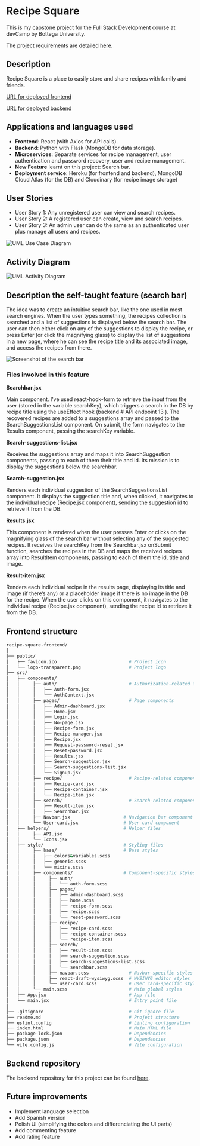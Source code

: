 # Recipe Square

This is my capstone project for the Full Stack Development course at devCamp by Bottega University.

The project requirements are detailed [here](https://docs.google.com/document/d/1bl2WmSxxoV-xorV7Emk6aKXvZbjnzASr/edit#heading=h.gjdgxs).

## Description

Recipe Square is a place to easily store and share recipes with family and friends.

[URL for deployed frontend](https://recipe-square-frontend-5c021339c6db.herokuapp.com/)

[URL for deployed backend](https://recipe-square-backend-f76d80c4c9fc.herokuapp.com/)

## Applications and languages used

- **Frontend**: React (with Axios for API calls).
- **Backend**: Python with Flask (MongoDB for data storage).
- **Microservices**: Separate services for recipe management, user authentication and password recovery, user and recipe management.
- **New Feature** learnt on this project: Search bar.
- **Deployment service**: Heroku (for frontend and backend), MongoDB Cloud Atlas (for the DB) and Cloudinary (for recipe image storage)

## User Stories

- User Story 1: Any unregistered user can view and search recipes.
- User Story 2: A registered user can create, view and search recipes.
- User Story 3: An admin user can do the same as an authenticated user plus manage all users and recipes.


![UML Use Case Diagram](./public/UML_Use_Case_FINAL.jpg)

## Activity Diagram

![UML Activity Diagram](./public/UML_Activity_Diagram_FINAL.jpg)


## Description the self-taught feature (search bar)

The idea was to create an intuitive search bar, like the one used in most search engines.
When the user types something, the recipes collection is searched and a list of suggestions is displayed below the search bar. The user can then either click on any of the suggestions to display the recipe, or press Enter (or click the magnifying glass) to display the list of suggestions in a new page, where he can see the recipe title and its associated image, and access the recipes from there.

![Screenshot of the search bar](./public/Searchbar.png)


### Files involved in this feature

**Searchbar.jsx**

Main component. I’ve used react-hook-form to retrieve the input from the user (stored in the variable searchKey), which triggers a search in the DB by recipe title using the useEffect hook (backend # API endpoint 13 ). The recovered recipes are added to a suggestions array and passed to the SearchSuggestionsList component. On submit, the form navigates to the Results component, passing the searchKey variable.

**Search-suggestions-list.jsx**

Receives the suggestions array and maps it into SearchSuggestion components, passing to each of them their title and id. Its mission is to display the suggestions below the searchbar.

**Search-suggestion.jsx**

Renders each individual suggestion of the SearchSuggestionsList component. It displays the suggestion title and, when clicked, it navigates to the individual recipe (Recipe.jsx component), sending the suggestion id to retrieve it from the DB.


**Results.jsx**

This component is rendered when the user presses Enter or clicks on the magnifying glass of the search bar without selecting any of the suggested recipes. It receives the searchKey from the Searchbar.jsx onSubmit function, searches the recipes in the DB and maps the received recipes array into ResultItem components, passing to each of them the id, title and image.

**Result-item.jsx**

Renders each individual recipe in the results page, displaying its title and image (if there’s any) or a placeholder image if there is no image in the DB for the recipe. When the user clicks on this component, it navigates to the individual recipe (Recipe.jsx component), sending the recipe id to retrieve it from the DB.


## Frontend structure


```bash
recipe-square-frontend/
│
├── public/                 
│   ├── favicon.ico                           # Project icon
│   └── logo-transparent.png                  # Project logo
├── src/                 
│   ├── components/
│   │     ├── auth/                           # Authorization-related files 
│   │     │   ├── Auth-form.jsx
│   │     │   └── AuthContext.jsx
│   │     ├── pages/                          # Page components
│   │     │   ├── Admin-dashboard.jsx
│   │     │   ├── Home.jsx
│   │     │   ├── Login.jsx
│   │     │   ├── No-page.jsx
│   │     │   ├── Recipe-form.jsx
│   │     │   ├── Recipe-manager.jsx
│   │     │   ├── Recipe.jsx
│   │     │   ├── Request-password-reset.jsx
│   │     │   ├── Reset-password.jsx
│   │     │   ├── Results.jsx
│   │     │   ├── Search-suggestion.jsx
│   │     │   ├── Search-suggestions-list.jsx
│   │     │   └── Signup.jsx
│   │     ├── recipe/                         # Recipe-related components
│   │     │   ├── Recipe-card.jsx
│   │     │   ├── Recipe-container.jsx
│   │     │   └── Recipe-item.jsx
│   │     ├── search/                         # Search-related components
│   │     │   ├── Result-item.jsx
│   │     │   ├── Searchbar.jsx
│   │     ├── Navbar.jsx                    # Navigation bar component
│   │     └── User-card.jsx                 # User card component
│   ├── helpers/                            # Helper files
│   │     ├── API.jsx
│   │     └── Icons.jsx     
│   ├── style/                              # Styling files
│   │     ├── base/                         # Base styles
│   │     │   ├── colors&variables.scss
│   │     │   ├── generic.scss
│   │     │   └── mixins.scss
│   │     ├── components/                   # Component-specific styles
│   │     │     ├── auth/
│   │     │     │   └── auth-form.scss
│   │     │     ├── pages/
│   │     │     │   ├── admin-dashboard.scss
│   │     │     │   ├── home.scss
│   │     │     │   ├── recipe-form.scss
│   │     │     │   ├── recipe.scss
│   │     │     │   └── reset-password.scss
│   │     │     ├── recipe/
│   │     │     │   ├── recipe-card.scss
│   │     │     │   ├── recipe-container.scss
│   │     │     │   └── recipe-item.scss
│   │     │     ├── search/
│   │     │     │   ├── result-item.scss
│   │     │     │   ├── search-suggestion.scss
│   │     │     │   ├── search-suggestions-list.scss
│   │     │     │   └── searchbar.scss
│   │     │     ├── navbar.scss               # Navbar-specific styles
│   │     │     ├── react-draft-wysiwyg.scss  # WYSIWYG editor styles
│   │     │     └── user-card.scss            # User card-specific styles
│   │     └── main.scss                       # Main global styles
│   ├── App.jsx                               # App file
│   └── main.jsx                              # Entry point file
│
├── .gitignore                                # Git ignore file
├── readme.md                                 # Project structure
├── eslint.config                             # Linting configuration
├── index.html                                # Main HTML file
├── package-lock.json                         # Dependencies
├── package.json                              # Dependencies
└── vite.config.js                            # Vite configuration

```

## Backend repository

The backend repository for this project can be found [here](https://github.com/pedromorenovillar/recipe-square-backend?tab=readme-ov-file).

## Future improvements

- Implement language selection
- Add Spanish version
- Polish UI (simplifying the colors and differenciating the UI parts)
- Add commenting feature
- Add rating feature
